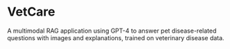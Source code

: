 # VetCare
A multimodal RAG application using GPT-4 to answer pet disease-related questions with images and explanations, trained on veterinary disease data.
